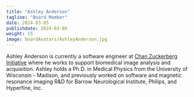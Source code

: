 ```yaml
---
title: "Ashley Anderson"
tagline: "Board Member"
date: 2024-03-05
publishdate: 2024-03-05
weight: 15
image: boardAvatars/AshleyAnderson.jpg
---
```

Ashley Anderson is currently a software engineer at [Chan Zuckerberg
Initiative](https://chanzuckerberg.com/) where he works to support biomedical
image analysis and acquisition. Ashley holds a Ph.D. in Medical Physics from
the University of Wisconsin - Madison, and previously worked on software and
magnetic resonance imaging R&D for Barrow Neurological Institute, Philips, and
Hyperfine, Inc.
